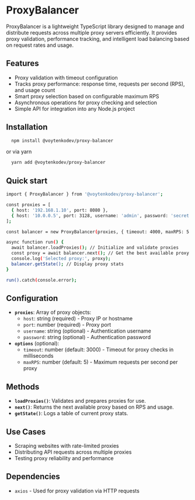 # ProxyBalancer

ProxyBalancer is a lightweight TypeScript library designed to manage and distribute requests across multiple proxy servers efficiently. It provides proxy validation, performance tracking, and intelligent load balancing based on request rates and usage.

## Features
- Proxy validation with timeout configuration
- Tracks proxy performance: response time, requests per second (RPS), and usage count
- Smart proxy selection based on configurable maximum RPS
- Asynchronous operations for proxy checking and selection
- Simple API for integration into any Node.js project

## Installation

```bash
  npm install @voytenkodev/proxy-balancer
```
or via yarn
```bash
  yarn add @voytenkodev/proxy-balancer
```
## Quick start
```bash
import { ProxyBalancer } from '@voytenkodev/proxy-balancer';

const proxies = [
  { host: '192.168.1.10', port: 8080 },
  { host: '10.0.0.5', port: 3128, username: 'admin', password: 'secret' },
];

const balancer = new ProxyBalancer(proxies, { timeout: 4000, maxRPS: 5 });

async function run() {
  await balancer.loadProxies(); // Initialize and validate proxies
  const proxy = await balancer.next(); // Get the best available proxy
  console.log('Selected proxy:', proxy);
  balancer.getState(); // Display proxy stats
}

run().catch(console.error);
```

## Configuration

- **`proxies`**: Array of proxy objects:
    - `host`: string (required) - Proxy IP or hostname
    - `port`: number (required) - Proxy port
    - `username`: string (optional) - Authentication username
    - `password`: string (optional) - Authentication password
- **`options`** (optional):
    - `timeout`: number (default: 3000) - Timeout for proxy checks in milliseconds
    - `maxRPS`: number (default: 5) - Maximum requests per second per proxy

## Methods

- **`loadProxies()`**: Validates and prepares proxies for use.
- **`next()`**: Returns the next available proxy based on RPS and usage.
- **`getState()`**: Logs a table of current proxy stats.


## Use Cases

- Scraping websites with rate-limited proxies
- Distributing API requests across multiple proxies
- Testing proxy reliability and performance

## Dependencies

- `axios` - Used for proxy validation via HTTP requests